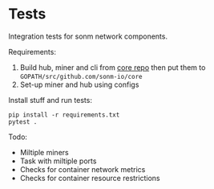 Tests
=====

Integration tests for sonm network components.

Requirements:
1. Build hub, miner and cli from [core repo](https://github.com/sonm-io/core) then put them to `GOPATH/src/github.com/sonm-io/core`
2. Set-up miner and hub using configs


Install stuff and run tests:
```
pip install -r requirements.txt
pytest .
```


Todo:
- Miltiple miners
- Task with miltiple ports
- Checks for container network metrics
- Checks for container resource restrictions
